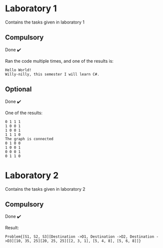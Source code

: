 # Laboratory 1

Contains the tasks given in laboratory 1

## Compulsory

Done :heavy_check_mark:

Ran the code multiple times, and one of the results is:
```
Hello World!
Willy-nilly, this semester I will learn C#.
```

## Optional

Done :heavy_check_mark:

One of the results:
```
0 1 1 1 
1 0 0 1 
1 0 0 1 
1 1 1 0 
The graph is connected
0 1 0 0 
1 0 0 1 
0 0 0 1 
0 1 1 0 
```

# Laboratory 2

Contains the tasks given in laboratory 2

## Compulsory

Done :heavy_check_mark:

Result:
```
Problem{[S1, S2, S3][Destination ->D1, Destination ->D2, Destination ->D3][10, 35, 25][20, 25, 25][[2, 3, 1], [5, 4, 8], [5, 6, 8]]}
```